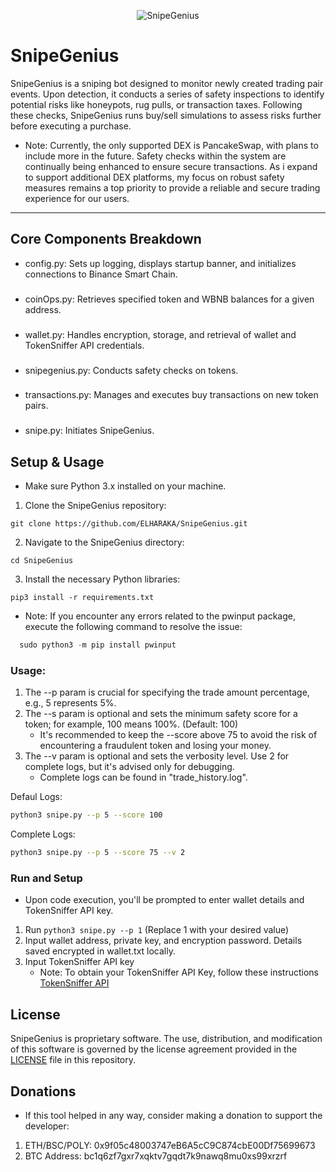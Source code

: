 <p align="center">
  <img src="https://i.ibb.co/PYsK1cr/snpepancakegenius-fotor-bg-remover-2023-2024102611743.png" alt="SnipeGenius">
</p>

# SnipeGenius
SnipeGenius is a sniping bot designed to monitor newly created trading pair events. Upon detection, it conducts a series of safety inspections to identify potential risks like honeypots, rug pulls, or transaction taxes. Following these checks, SnipeGenius runs buy/sell simulations to assess risks further before executing a purchase.

* Note: Currently, the only supported DEX is PancakeSwap, with plans to include more in the future. Safety checks within the system are continually being enhanced to ensure secure transactions. As i expand to support additional DEX platforms, my focus on robust safety measures remains a top priority to provide a reliable and secure trading experience for our users.


---
## Core Components Breakdown
- config.py: Sets up logging, displays startup banner, and initializes connections to Binance Smart Chain.
###
- coinOps.py: Retrieves specified token and WBNB balances for a given address.
###
- wallet.py: Handles encryption, storage, and retrieval of wallet and TokenSniffer API credentials.
###
- snipegenius.py: Conducts safety checks on tokens.
###
- transactions.py: Manages and executes buy transactions on new token pairs.
###
- snipe.py: Initiates SnipeGenius.

## Setup & Usage
* Make sure Python 3.x installed on your machine.
1. Clone the SnipeGenius repository:
```
git clone https://github.com/ELHARAKA/SnipeGenius.git
```
2. Navigate to the SnipeGenius directory:
```
cd SnipeGenius
```
3. Install the necessary Python libraries:
```
pip3 install -r requirements.txt
```
* Note: If you encounter any errors related to the pwinput package, execute the following command to resolve the issue:
```python
  sudo python3 -m pip install pwinput
```

### Usage:
1. The --p param is crucial for specifying the trade amount percentage, e.g., 5 represents 5%.
2. The --s param is optional and sets the minimum safety score for a token; for example, 100 means 100%. (Default: 100)
   * It's recommended to keep the --score above 75 to avoid the risk of encountering a fraudulent token and losing your money.
3. The --v param is optional and sets the verbosity level. Use 2 for complete logs, but it's advised only for debugging.
   * Complete logs can be found in "trade_history.log".

  Defaul Logs:
  ```bash
  python3 snipe.py --p 5 --score 100
  ```

  Complete Logs:
  ```bash
  python3 snipe.py --p 5 --score 75 --v 2
  ```

### Run and Setup
* Upon code execution, you'll be prompted to enter wallet details and TokenSniffer API key.
1. Run `python3 snipe.py --p 1` (Replace 1 with your desired value)
2. Input wallet address, private key, and encryption password. Details saved encrypted in wallet.txt locally.
3. Input TokenSniffer API key
   * Note: To obtain your TokenSniffer API Key, follow these instructions [TokenSniffer API](https://tokensniffer.com/TokenSnifferAPI)


## License
SnipeGenius is proprietary software. The use, distribution, and modification of this software is governed by the license agreement provided in the [LICENSE](https://github.com/ELHARAKA/SnipeGenius/blob/main/LICENSE) file in this repository.

## Donations
* If this tool helped in any way, consider making a donation to support the developer:

1. ETH/BSC/POLY: 0x9f05c48003747eB6A5cC9C874cbE00Df75699673
2. BTC Address:  bc1q6zf7gxr7xqktv7gqdt7k9nawq8mu0xs99xrzrf
